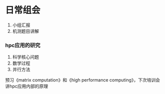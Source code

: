 # 日常组会

1. 小组汇报
2. 机测题目讲解



### hpc应用的研究

1. 科学核心问题
2. 数学过程
3. 并行方法



预习《matrix computation》和《high performance computing》，下次培训会讲hpc应用内部的原理